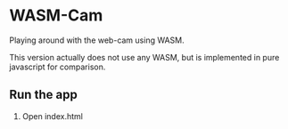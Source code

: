 # WASM-Cam

Playing around with the web-cam using WASM.

This version actually does not use any WASM, but is implemented in pure javascript for comparison.

## Run the app

1. Open index.html
